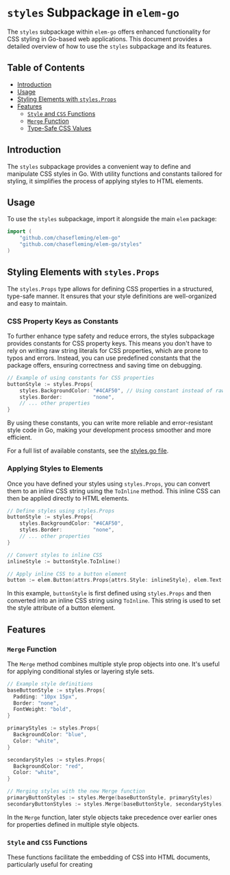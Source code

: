 # `styles` Subpackage in `elem-go`

The `styles` subpackage within `elem-go` offers enhanced functionality for CSS styling in Go-based web applications. This document provides a detailed overview of how to use the `styles` subpackage and its features.

## Table of Contents

- [Introduction](#introduction)
- [Usage](#usage)
- [Styling Elements with `styles.Props`](#styling-elements-with-stylesprops)
- [Features](#features)
    - [`Style` and `CSS` Functions](#style-and-css-functions)
    - [`Merge` Function](#merge-function)
    - [Type-Safe CSS Values](#type-safe-css-values)

## Introduction

The `styles` subpackage provides a convenient way to define and manipulate CSS styles in Go. With utility functions and constants tailored for styling, it simplifies the process of applying styles to HTML elements.

## Usage

To use the `styles` subpackage, import it alongside the main `elem` package:

```go
import (
    "github.com/chasefleming/elem-go"
    "github.com/chasefleming/elem-go/styles"
)
```

## Styling Elements with `styles.Props`

The `styles.Props` type allows for defining CSS properties in a structured, type-safe manner. It ensures that your style definitions are well-organized and easy to maintain.

### CSS Property Keys as Constants

To further enhance type safety and reduce errors, the styles subpackage provides constants for CSS property keys. This means you don't have to rely on writing raw string literals for CSS properties, which are prone to typos and errors. Instead, you can use predefined constants that the package offers, ensuring correctness and saving time on debugging.

```go
// Example of using constants for CSS properties
buttonStyle := styles.Props{
    styles.BackgroundColor: "#4CAF50", // Using constant instead of raw string
    styles.Border:          "none",
    // ... other properties
}
```

By using these constants, you can write more reliable and error-resistant style code in Go, making your development process smoother and more efficient.

For a full list of available constants, see the [styles.go file](styles.go).

### Applying Styles to Elements

Once you have defined your styles using `styles.Props`, you can convert them to an inline CSS string using the `ToInline` method. This inline CSS can then be applied directly to HTML elements.

```go
// Define styles using styles.Props
buttonStyle := styles.Props{
    styles.BackgroundColor: "#4CAF50",
    styles.Border:          "none",
    // ... other properties
}

// Convert styles to inline CSS
inlineStyle := buttonStyle.ToInline()

// Apply inline CSS to a button element
button := elem.Button(attrs.Props{attrs.Style: inlineStyle}, elem.Text("Click Me"))
```

In this example, `buttonStyle` is first defined using `styles.Props` and then converted into an inline CSS string using `ToInline`. This string is used to set the style attribute of a button element.

## Features

### `Merge` Function

The `Merge` method combines multiple style prop objects into one. It's useful for applying conditional styles or layering style sets.

```go
// Example style definitions
baseButtonStyle := styles.Props{
  Padding: "10px 15px",
  Border: "none",
  FontWeight: "bold",
}

primaryStyles := styles.Props{
  BackgroundColor: "blue",
  Color: "white",
}

secondaryStyles := styles.Props{
  BackgroundColor: "red",
  Color: "white",
}

// Merging styles with the new Merge function
primaryButtonStyles := styles.Merge(baseButtonStyle, primaryStyles)
secondaryButtonStyles := styles.Merge(baseButtonStyle, secondaryStyles)
```

In the `Merge` function, later style objects take precedence over earlier ones for properties defined in multiple style objects.

### `Style` and `CSS` Functions

These functions facilitate the embedding of CSS into HTML documents, particularly useful for creating <style> tags and including raw CSS.

```go
// CSS content
cssContent := `/* ... */`

// Creating a <style> tag
styleTag := elem.Style(nil, elem.CSS(cssContent))

// Incorporating the <style> tag in an HTML document
document := elem.Html(nil, elem.Head(nil, styleTag), /* ... */)
```

### Type-Safe CSS Values

This suite of functions provides a type-safe approach to defining CSS values, ensuring that only valid CSS values are used.

#### Length and Size Functions

##### `Em(value float64) string` and `Rem(value float64) string`

These functions return a string representation of the given value with the "em" and "rem" units, respectively.

```go
emValue := styles.Em(2.5) // Returns "2.5em"
remValue := styles.Rem(1.5) // Returns "1.5rem"
```

##### `Pixels(value int) string`

This function returns a string representation of the given value with the "px" unit.

```go
pxValue := styles.Pixels(10) // Returns "10px"
```

##### `Percent(value int) string`

This function returns a string representation of the given value with the "%" unit.

```go
percentValue := styles.Percent(50) // Returns "50%"
```

#### Viewport Functions

##### `ViewportHeight(value int) string` and `ViewportWidth(value int) string`

These functions return a string representation of the given value with the "vh" and "vw" units, respectively.

```go
vhValue := styles.ViewportHeight(50) // Returns "50vh"
vwValue := styles.ViewportWidth(25) // Returns "25vw"
```

##### `ViewportMin(value int) string` and `ViewportMax(value int) string`

These functions return a string representation of the given value with the "vmin" and "vmax" units, respectively.

```go
vminValue := styles.ViewportMin(10) // Returns "10vmin"
vmaxValue := styles.ViewportMax(20) // Returns "20vmax"
```

#### Color Functions

##### `RGB(r, g, b int) string`

This function returns a string representation of the given RGB color.

```go
rgbColor := styles.RGB(255, 0, 0) // Returns "rgb(255, 0, 0)"
```

##### `RGBA(r, g, b int, a float64) string`

This function returns a string representation of the given RGBA color.

```go
rgbaColor := styles.RGBA(255, 0, 0, 0.5) // Returns "rgba(255, 0, 0, 0.5)"
```

#### Other Functions

##### `Int(value int) string`

This function returns a string representation of the given integer value.

```go
intValue := styles.Int(100) // Returns "100"
```

##### `Float(value float64) string`

This function returns a string representation of the given float value.

```go
floatValue := styles.Float(3.14) // Returns "3.14"
```

##### `URL(url string) string`

This function returns a string representation as a formatted CSS URL.

```go
urlValue := styles.URL("https://example.com/image.jpg") // Returns "url('https://example.com/image.jpg')"
```

##### `Var(name string) string`

This function returns a string representation as a CSS variable.

```go
varValue := styles.Var("primary-color") // Returns "var(--primary-color)"
```